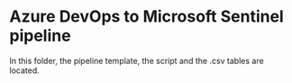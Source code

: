# Azure DevOps to Microsoft Sentinel pipeline

In this folder, the pipeline template, the script and the .csv tables are located.